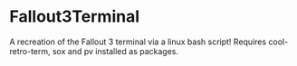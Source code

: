 # Fallout3Terminal
A recreation of the Fallout 3 terminal via a linux bash script! Requires cool-retro-term, sox and pv installed as packages.
